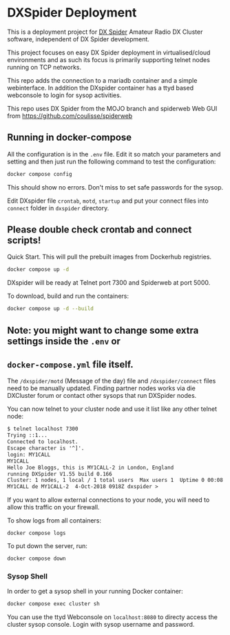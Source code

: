 # DXSpider Deployment

This is a deployment project for [DX Spider](http://wiki.dxcluster.org/index.php/Main_Page)
Amateur Radio DX Cluster software, independent of DX Spider development.

This project focuses on easy DX Spider deployment in virtualised/cloud
environments and as such its focus is primarily supporting telnet nodes running
on TCP networks.

This repo adds the connection to a mariadb container and a simple webinterface.
In addition the DXspider container has a ttyd based webconsole to login for sysop activities.

This repo uses DX Spider from the MOJO branch and spiderweb Web GUI from https://github.com/coulisse/spiderweb



## Running in docker-compose

All the configuration is in the `.env` file. Edit it so match your parameters and setting and then
just run the following command to test the configuration:

```sh
docker compose config
```
This should show no errors. Don't miss to set safe passwords for the sysop.

Edit DXspider file `crontab`, `motd`, `startup` and put your connect files into `connect` folder in `dxspider` directory.

## Please double check crontab and connect scripts!

Quick Start. This will pull the prebuilt images from Dockerhub registries.
```sh
docker compose up -d
```
DXspider will be ready at Telnet port 7300 and Spiderweb at port 5000.

To download, build and run the containers:

```sh
docker compose up -d --build
```


## Note: you might want to change some extra settings inside the `.env` or
## `docker-compose.yml` file itself.

The `/dxspider/motd` (Message of the day) file and `/dxspider/connect` files need to be manually updated.
Finding partner nodes works via die DXCluster forum or contact other sysops that run DXSpider nodes.

You can now telnet to your cluster node and use it list like any other telnet
node:

```txt
$ telnet localhost 7300
Trying ::1...
Connected to localhost.
Escape character is '^]'.
login: MY1CALL
MY1CALL
Hello Joe Bloggs, this is MY1CALL-2 in London, England
running DXSpider V1.55 build 0.166
Cluster: 1 nodes, 1 local / 1 total users  Max users 1  Uptime 0 00:08
MY1CALL de MY1CALL-2  4-Oct-2018 0918Z dxspider >
```

If you want to allow external connections to your node, you will need to allow
this traffic on your firewall.

To show logs from all containers:

```show logs
docker compose logs
```

To put down the server, run:

```sh
docker compose down
```

### Sysop Shell

In order to get a sysop shell in your running Docker container:

```sh
docker compose exec cluster sh
```

You can use the ttyd Webconsole on `localhost:8080` to directy access the cluster sysop console.
Login with sysop username and password.
